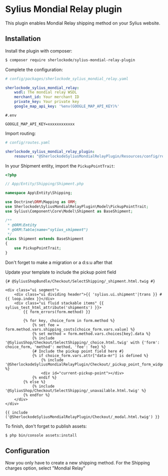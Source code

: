 # Sylius Mondial Relay plugin

This plugin enables Mondial Relay shipping method on your Sylius website.

## Installation

Install the plugin with composer:

```bash
$ composer require sherlockode/sylius-mondial-relay-plugin
```

Complete the configuration:

```yaml
# config/packages/sherlockode_sylius_mondial_relay.yaml

sherlockode_sylius_mondial_relay:
    wsdl: The mondial relay WSDL
    merchant_id: Your merchant ID
    private_key: Your private key
    google_map_api_key: '%env(GOOGLE_MAP_API_KEY)%'
```

```dotenv
#.env

GOOGLE_MAP_API_KEY=xxxxxxxxxxxx
```

Import routing:

```yaml
# config/routes.yaml

sherlockode_sylius_mondial_relay_plugin:
    resource: "@SherlockodeSyliusMondialRelayPlugin/Resources/config/routing.xml"
```

In your Shipment entity, import the `PickupPointTrait`:

```php
<?php

// App/Entity/Shipping/Shipment.php

namespace App\Entity\Shipping;

use Doctrine\ORM\Mapping as ORM;
use Sherlockode\SyliusMondialRelayPlugin\Model\PickupPointTrait;
use Sylius\Component\Core\Model\Shipment as BaseShipment;

/**
 * @ORM\Entity
 * @ORM\Table(name="sylius_shipment")
 */
class Shipment extends BaseShipment
{
    use PickupPointTrait;
}
```

Don't forget to make a migration or a d:s:u after that

Update your template to include the pickup point field

```twig
{# @SyliusShopBundle/Checkout/SelectShipping/_shipment.html.twig #}

<div class="ui segment">
    <div class="ui dividing header">{{ 'sylius.ui.shipment'|trans }} #{{ loop.index }}</div>
    <div class="ui fluid stackable items" {{ sylius_test_html_attribute('shipments') }}>
        {{ form_errors(form.method) }}

        {% for key, choice_form in form.method %}
            {% set fee = form.method.vars.shipping_costs[choice_form.vars.value] %}
            {% set method = form.method.vars.choices[key].data %}
            {% include '@SyliusShop/Checkout/SelectShipping/_choice.html.twig' with {'form': choice_form, 'method': method, 'fee': fee} %}
            {# Include the pickup point field here #}
            {% if choice_form.vars.attr["data-mr"] is defined %}
                {% include '@SherlockodeSyliusMondialRelayPlugin/Checkout/_pickup_point_form_widget.html.twig' %}
                <div id="current-pickup-point"></div>
            {% endif %}
        {% else %}
            {% include '@SyliusShop/Checkout/SelectShipping/_unavailable.html.twig' %}
        {% endfor %}
    </div>
</div>

{{ include ('@SherlockodeSyliusMondialRelayPlugin/Checkout/_modal.html.twig') }}
```

To finish, don't forget to publish assets:

```bash
$ php bin/console assets:install
```

## Configuration

Now you only have to create a new shipping method. 
For the Shipping charges option, select "Mondial Relay"

